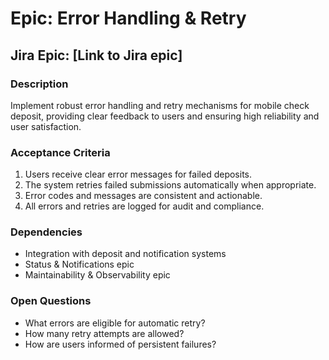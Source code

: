 # Epic: Error Handling & Retry

## Jira Epic: [Link to Jira epic]

### Description

Implement robust error handling and retry mechanisms for mobile check deposit, providing clear feedback to users and ensuring high reliability and user satisfaction.

### Acceptance Criteria

1. Users receive clear error messages for failed deposits.
2. The system retries failed submissions automatically when appropriate.
3. Error codes and messages are consistent and actionable.
4. All errors and retries are logged for audit and compliance.

### Dependencies

- Integration with deposit and notification systems
- Status & Notifications epic
- Maintainability & Observability epic

### Open Questions

- What errors are eligible for automatic retry?
- How many retry attempts are allowed?
- How are users informed of persistent failures?
